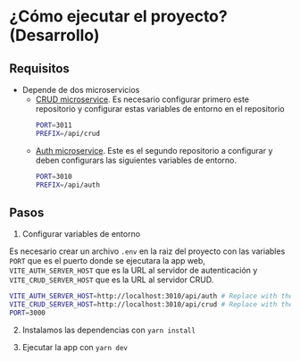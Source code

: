 # ¿Cómo ejecutar el proyecto? (Desarrollo)

## Requisitos

- Depende de dos microservicios
  - [CRUD microservice](https://github.com/Max021311/ctf-crud-microservice). Es necesario configurar primero este repositorio y configurar estas variables de entorno en el repositorio
    ```bash
    PORT=3011
    PREFIX=/api/crud
    ```
  - [Auth microservice](https://github.com/Max021311/ctf-auth-microservice). Este es el segundo repositorio a configurar y deben configurars las siguientes variables de entorno.
    ```bash
    PORT=3010
    PREFIX=/api/auth
    ```

## Pasos

1. Configurar variables de entorno

Es necesario crear un archivo `.env` en la raiz del proyecto con las variables `PORT` que es el puerto donde se ejecutara la app web, `VITE_AUTH_SERVER_HOST` que es la URL al servidor de autenticación y `VITE_CRUD_SERVER_HOST` que es la URL al servidor CRUD.
```bash
VITE_AUTH_SERVER_HOST=http://localhost:3010/api/auth # Replace with the correct host
VITE_CRUD_SERVER_HOST=http://localhost:3010/api/crud # Replace with the correct host
PORT=3000
```

2. Instalamos las dependencias con `yarn install`

3. Ejecutar la app con `yarn dev`
